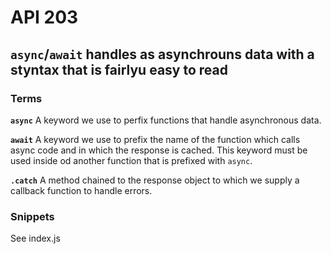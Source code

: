 # API 203
## `async`/`await` handles as asynchrouns data with a styntax that is fairlyu easy to read 

### Terms 
**`async`** 
A keyword we use to perfix functions that handle asynchronous data. 

**`await`** 
A keyword we use to prefix the name of the function which calls async code and in which the response is cached. This keyword must be used inside od another function that is prefixed with `async`. 

**`.catch`**
A method chained to the response object to which we supply a callback function to handle errors. 


### Snippets 
See index.js 